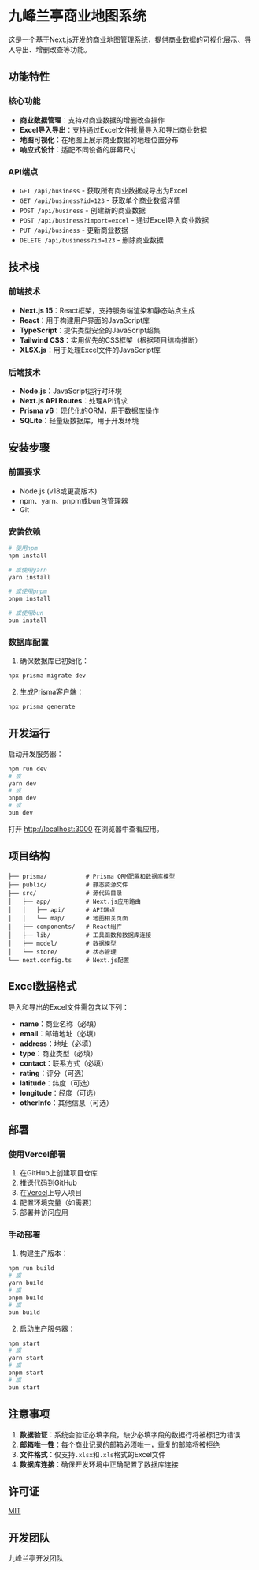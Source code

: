 # 九峰兰亭商业地图系统

这是一个基于Next.js开发的商业地图管理系统，提供商业数据的可视化展示、导入导出、增删改查等功能。

## 功能特性

### 核心功能
- **商业数据管理**：支持对商业数据的增删改查操作
- **Excel导入导出**：支持通过Excel文件批量导入和导出商业数据
- **地图可视化**：在地图上展示商业数据的地理位置分布
- **响应式设计**：适配不同设备的屏幕尺寸

### API端点
- `GET /api/business` - 获取所有商业数据或导出为Excel
- `GET /api/business?id=123` - 获取单个商业数据详情
- `POST /api/business` - 创建新的商业数据
- `POST /api/business?import=excel` - 通过Excel导入商业数据
- `PUT /api/business` - 更新商业数据
- `DELETE /api/business?id=123` - 删除商业数据

## 技术栈

### 前端技术
- **Next.js 15**：React框架，支持服务端渲染和静态站点生成
- **React**：用于构建用户界面的JavaScript库
- **TypeScript**：提供类型安全的JavaScript超集
- **Tailwind CSS**：实用优先的CSS框架（根据项目结构推断）
- **XLSX.js**：用于处理Excel文件的JavaScript库

### 后端技术
- **Node.js**：JavaScript运行时环境
- **Next.js API Routes**：处理API请求
- **Prisma v6**：现代化的ORM，用于数据库操作
- **SQLite**：轻量级数据库，用于开发环境

## 安装步骤

### 前置要求
- Node.js (v18或更高版本)
- npm、yarn、pnpm或bun包管理器
- Git

### 安装依赖

```bash
# 使用npm
npm install

# 或使用yarn
yarn install

# 或使用pnpm
pnpm install

# 或使用bun
bun install
```

### 数据库配置

1. 确保数据库已初始化：

```bash
npx prisma migrate dev
```

2. 生成Prisma客户端：

```bash
npx prisma generate
```

## 开发运行

启动开发服务器：

```bash
npm run dev
# 或
yarn dev
# 或
pnpm dev
# 或
bun dev
```

打开 [http://localhost:3000](http://localhost:3000) 在浏览器中查看应用。

## 项目结构

```
├── prisma/           # Prisma ORM配置和数据库模型
├── public/           # 静态资源文件
├── src/              # 源代码目录
│   ├── app/          # Next.js应用路由
│   │   ├── api/      # API端点
│   │   └── map/      # 地图相关页面
│   ├── components/   # React组件
│   ├── lib/          # 工具函数和数据库连接
│   ├── model/        # 数据模型
│   └── store/        # 状态管理
└── next.config.ts    # Next.js配置
```

## Excel数据格式

导入和导出的Excel文件需包含以下列：
- **name**：商业名称（必填）
- **email**：邮箱地址（必填）
- **address**：地址（必填）
- **type**：商业类型（必填）
- **contact**：联系方式（必填）
- **rating**：评分（可选）
- **latitude**：纬度（可选）
- **longitude**：经度（可选）
- **otherInfo**：其他信息（可选）

## 部署

### 使用Vercel部署

1. 在GitHub上创建项目仓库
2. 推送代码到GitHub
3. 在[Vercel](https://vercel.com)上导入项目
4. 配置环境变量（如需要）
5. 部署并访问应用

### 手动部署

1. 构建生产版本：

```bash
npm run build
# 或
yarn build
# 或
pnpm build
# 或
bun build
```

2. 启动生产服务器：

```bash
npm start
# 或
yarn start
# 或
pnpm start
# 或
bun start
```

## 注意事项

1. **数据验证**：系统会验证必填字段，缺少必填字段的数据行将被标记为错误
2. **邮箱唯一性**：每个商业记录的邮箱必须唯一，重复的邮箱将被拒绝
3. **文件格式**：仅支持`.xlsx`和`.xls`格式的Excel文件
4. **数据库连接**：确保开发环境中正确配置了数据库连接

## 许可证

[MIT](https://choosealicense.com/licenses/mit/)

## 开发团队

九峰兰亭开发团队
